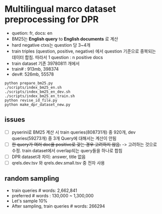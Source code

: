 # Multilingual marco dataset preprocessing for DPR
- quetion: fr, docs: en
- BM25는 **English query** to **English documents** 로 계산
- hard negative ctxs는 question 당 3~4개
- train triples (question, positive, negative) 에서 question 기준으로 중복되는 데이터 합침. 따라서 1 question : n positive docs
- train dataset 기존 39780811 개에서 
- train# : 913mb, 398374 
- dev#: 526mb, 55578 
```
python prepare_bm25.py
./scripts/index_bm25_en.sh
./scripts/index_bm25_en_dev.sh
./scripts/index_bm25_en_train.sh
python revise_id_file.py
python make_dpr_dataset_new.py
```
## issues
- [ ] pyserini로 BM25 계산 시 train queries(808731개) 중 920개, dev queries(59273개) 중 3개 Query에 대해서는 계산이 안됨
- [ ] ~~한 query가 여러 doc을 positive로 갖는 경우 고려하지 않음.~~ -> 고려하는 것으로 수정. train dataset에서 overlap되는 query들을 하나로 합침
- [ ] DPR dataset과 차이: answer, title 없음
- [ ] qrels.dev.tsv 와 qrels.dev.small.tsv 중 전자 사용

## random sampling
- train queries # words: 2,662,841
- preferred # words : 130,000 ~ 1,300,000
- Let's sample 10%
- After sampling, train queries # words: 266294
